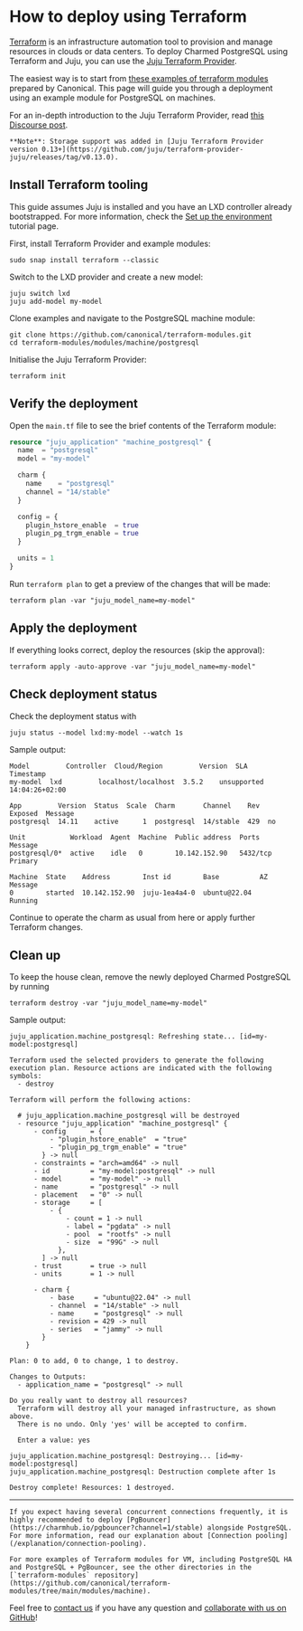 # How to deploy using Terraform

[Terraform](https://www.terraform.io/) is an infrastructure automation tool to provision and manage resources in clouds or data centers. To deploy Charmed PostgreSQL using Terraform and Juju, you can use the [Juju Terraform Provider](https://registry.terraform.io/providers/juju/juju/latest). 

The easiest way is to start from [these examples of terraform modules](https://github.com/canonical/terraform-modules) prepared by Canonical. This page will guide you through a deployment using an example module for PostgreSQL on machines.

For an in-depth introduction to the Juju Terraform Provider, read [this Discourse post](https://discourse.charmhub.io/t/6939).

```{note}
**Note**: Storage support was added in [Juju Terraform Provider version 0.13+](https://github.com/juju/terraform-provider-juju/releases/tag/v0.13.0).
```

## Install Terraform tooling

This guide assumes Juju is installed and you have an LXD controller already bootstrapped. For more information, check the [Set up the environment](/tutorial/1-set-up-environment) tutorial page.

First, install Terraform Provider and example modules:
```shell
sudo snap install terraform --classic
```
Switch to the LXD provider and create a new model:
```shell
juju switch lxd
juju add-model my-model
```
Clone examples and navigate to the PostgreSQL machine module:
```shell
git clone https://github.com/canonical/terraform-modules.git
cd terraform-modules/modules/machine/postgresql
```

Initialise the Juju Terraform Provider:
```shell
terraform init
```

## Verify the deployment

Open the `main.tf` file to see the brief contents of the Terraform module:

```tf
resource "juju_application" "machine_postgresql" {
  name  = "postgresql"
  model = "my-model"

  charm {
    name    = "postgresql"
    channel = "14/stable"
  }

  config = {
    plugin_hstore_enable  = true
    plugin_pg_trgm_enable = true
  }

  units = 1
}
```

Run `terraform plan` to get a preview of the changes that will be made:

```shell
terraform plan -var "juju_model_name=my-model"
```

## Apply the deployment

If everything looks correct, deploy the resources (skip the approval):

```shell
terraform apply -auto-approve -var "juju_model_name=my-model"
```

## Check deployment status

Check the deployment status with 

```shell
juju status --model lxd:my-model --watch 1s
```

Sample output:

```shell
Model         Controller  Cloud/Region         Version  SLA          Timestamp
my-model  lxd         localhost/localhost  3.5.2    unsupported  14:04:26+02:00

App         Version  Status  Scale  Charm       Channel    Rev  Exposed  Message
postgresql  14.11    active      1  postgresql  14/stable  429  no       

Unit           Workload  Agent  Machine  Public address  Ports     Message
postgresql/0*  active    idle   0        10.142.152.90   5432/tcp  Primary

Machine  State    Address        Inst id        Base          AZ  Message
0        started  10.142.152.90  juju-1ea4a4-0  ubuntu@22.04      Running
```

Continue to operate the charm as usual from here or apply further Terraform changes.

## Clean up

To keep the house clean, remove the newly deployed Charmed PostgreSQL by running
```shell
terraform destroy -var "juju_model_name=my-model"
```

Sample output:
```shell
juju_application.machine_postgresql: Refreshing state... [id=my-model:postgresql]

Terraform used the selected providers to generate the following execution plan. Resource actions are indicated with the following symbols:
  - destroy

Terraform will perform the following actions:

  # juju_application.machine_postgresql will be destroyed
  - resource "juju_application" "machine_postgresql" {
      - config      = {
          - "plugin_hstore_enable"  = "true"
          - "plugin_pg_trgm_enable" = "true"
        } -> null
      - constraints = "arch=amd64" -> null
      - id          = "my-model:postgresql" -> null
      - model       = "my-model" -> null
      - name        = "postgresql" -> null
      - placement   = "0" -> null
      - storage     = [
          - {
              - count = 1 -> null
              - label = "pgdata" -> null
              - pool  = "rootfs" -> null
              - size  = "99G" -> null
            },
        ] -> null
      - trust       = true -> null
      - units       = 1 -> null

      - charm {
          - base     = "ubuntu@22.04" -> null
          - channel  = "14/stable" -> null
          - name     = "postgresql" -> null
          - revision = 429 -> null
          - series   = "jammy" -> null
        }
    }

Plan: 0 to add, 0 to change, 1 to destroy.

Changes to Outputs:
  - application_name = "postgresql" -> null

Do you really want to destroy all resources?
  Terraform will destroy all your managed infrastructure, as shown above.
  There is no undo. Only 'yes' will be accepted to confirm.

  Enter a value: yes

juju_application.machine_postgresql: Destroying... [id=my-model:postgresql]
juju_application.machine_postgresql: Destruction complete after 1s

Destroy complete! Resources: 1 destroyed.
```
---
```{note}
If you expect having several concurrent connections frequently, it is highly recommended to deploy [PgBouncer](https://charmhub.io/pgbouncer?channel=1/stable) alongside PostgreSQL. For more information, read our explanation about [Connection pooling](/explanation/connection-pooling).

For more examples of Terraform modules for VM, including PostgreSQL HA and PostgreSQL + PgBouncer, see the other directories in the [`terraform-modules` repository](https://github.com/canonical/terraform-modules/tree/main/modules/machine).
```


Feel free to [contact us](/reference/contacts) if you have any question and [collaborate with us on GitHub](https://github.com/canonical/terraform-modules)!


